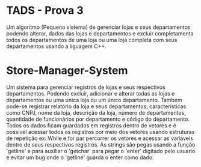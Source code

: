 # TADS - Prova 3
Um algoritmo (Pequeno sistema) de gerenciar lojas e seus departamentos podendo alterar, dados das lojas e departamentos e excluir completamenta todos os departamentos de uma loja ou uma loja completa com seus departamentos usando a liguagem C++.
# Store-Manager-System
Um sistema para gerenciar registros de lojas e seus respectivos departamentos. Podendo excluir, adicionar e alterar todas as lojas e departamentos ou uma 
única loja ou um único departamento. Também pode-se registrar relatório da loja e seus departamentos, caracteristicas como CNPJ, nome da loja, descrição da loja, número de departamentos, quantidade de funcionários por departamento e código do departamento. Todos os dados ficam guardados em registros dentro de vetores e é possível acessar todos os registros por meio dos vetores usando estruturas de repetição ex: While e for par percorrer os vetores e acessar as variaveis dentro de seus respectivos registros. 
As strings são pegas usando a função 'getline' e para auxiliar o 'getchar' para pegar o 'enter' digitado pelo usuario e evitar um bug  onde o 'getline' guarda o enter como dado.
